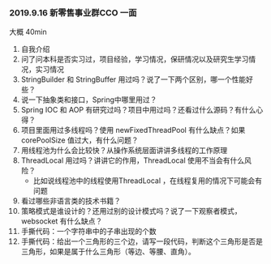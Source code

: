 ### 2019.9.16 新零售事业群CCO 一面

大概 40min 

1. 自我介绍
2. 问了问本科是否实习过，项目经验，学习情况，保研情况以及研究生学习情况，实习情况
3. StringBuilder 和 StringBuffer 用过吗？说了一下两个区别，哪一个性能好些？
4. 说一下抽象类和接口，Spring中哪里用过？
5. Spring IOC 和 AOP 有研究过吗？项目中用过吗？还看过什么源码？有什么心得？
6. 项目里面用过多线程吗？使用 newFixedThreadPool 有什么缺点？如果 corePoolSize 值过大，有什么问题？
7. 用线程池为什么会比较快？从操作系统层面讲讲多线程的工作原理
8. ThreadLocal 用过吗？讲讲它的作用，ThreadLocal 使用不当会有什么风险？
   * 比如说线程池中的线程使用ThreadLocal ，在线程复用的情况下可能会有问题
9. 看过哪些非语言类的技术书籍？
10. 策略模式是谁设计的？还用过别的设计模式吗？说了一下观察者模式，websocket 有什么缺点？
11. 手撕代码：一个字符串中的子串出现的个数
12. 手撕代码：给出一个三角形的三个边，请写一段代码，判断这个三角形是否是三角形，如果是属于什么三角形（等边、等腰、直角）。